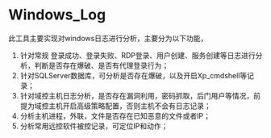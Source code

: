 # Windows_Log
此工具主要实现对windows日志进行分析，主要分为以下功能，
1. 针对常规 登录成功、登录失败、RDP登录、用户创建、服务创建等日志进行分析，判断是否存在爆破、是否有代理登录行为；
2. 针对SQLServer数据库，可分析是否存在爆破，以及开启Xp_cmdshell等记录；
3. 针对域控主机日志分析，是否存在漏洞利用，密码抓取，后门用户等情况，前提为域控主机开启高级策略配置，否则主机不会有日志记录；
4. 分析主机进程，外联，文件是否存在已知恶意的文件或者IP；
5. 分析常用远控软件被控记录，可定位IP和动作；
